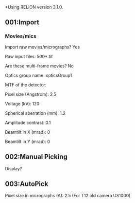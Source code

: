 *Using RELION version 3.1.0.

## 001:Import
### Movies/mics

Import raw movies/micrographs? Yes

Raw input files: 500*.tif

Are these multi-frame movies? No

Optics group name: opticsGroup1

MTF of the detector:

Pixel size (Angstrom): 2.5

Voltage (kV): 120

Spherical aberration (mm): 1.2

Amplitude contrast: 0.1

Beamtilt in X (mrad): 0

Beamtilt in Y (mrad): 0

## 002:Manual Picking

Display?

## 003:AutoPick

Pixel size in micrographs (A): 2.5 (For T12 old camera US1000)
